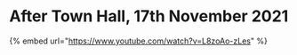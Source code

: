 # After Town Hall, 17th November 2021

{% embed url="https://www.youtube.com/watch?v=L8zoAo-zLes" %}
